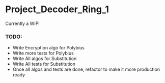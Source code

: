 # Project_Decoder_Ring_1
Currently a WIP!
### TODO:
- Write Encryption algo for Polybius
- Write more tests for Polybius
- Write All algos for Substitution
- Write All tests for Substitution
- Once all algos and tests are done, refactor to make it more production ready
